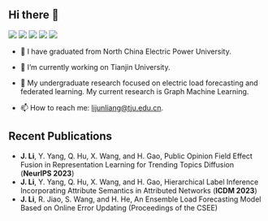## Hi there 👋
[![](https://img.shields.io/badge/CSDN-%40Cyril__KI-yellowgreen)](https://blog.csdn.net/Cyril_KI) [![](https://img.shields.io/badge/%E5%85%AC%E4%BC%97%E5%8F%B7-%40KI%E7%9A%84%E7%AE%97%E6%B3%95%E6%9D%82%E8%AE%B0-red)](https://img-blog.csdnimg.cn/7f70eb88bb3949ccb33b84feb8a53f10.jpg) <a href="https://stackoverflow.com/users/18517317/ki-ljl"><img src="https://img.shields.io/stackexchange/stackoverflow/r/18517317?logo=StackOverflow&color=important&label=StackOverflow"/></a>
![](https://img.shields.io/github/followers/ki-ljl?style=social) ![](https://img.shields.io/github/stars/ki-ljl?style=social) 

- 🔭 I have graduated from North China Electric Power University.

- 🔭 I’m currently working on Tianjin University.

- 🌱 My undergraduate research focused on electric load forecasting and federated learning. My current research is Graph Machine Learning.

- 📫 How to reach me: lijunliang@tju.edu.cn.

## Recent Publications
- **J. Li**, Y. Yang, Q. Hu, X. Wang, and H. Gao, Public Opinion Field Effect Fusion in Representation Learning for Trending Topics Diffusion (**NeurIPS 2023**)
- **J. Li**, Y. Yang, Q. Hu, X. Wang, and H. Gao, Hierarchical Label Inference Incorporating Attribute Semantics in Attributed Networks (**ICDM 2023**)
- **J. Li**, R. Jiao, S. Wang, and H. He, An Ensemble Load Forecasting Model Based on Online Error Updating (Proceedings of the CSEE)
<!--
## GitHub Stats
<div align="center" dir="auto">
<img align="middle" src="https://github-readme-stats.vercel.app/api?username=ki-ljl&show_icons=true&hide_title=false&include_all_commits=true&count_private=true&theme=merko" height="auto" width="50%"/>
<img align="middle" src="https://github-readme-stats.vercel.app/api/top-langs/?username=ki-ljl&hide_title=false&theme=merko&&layout=compact" height="auto" width="45%"/>
</div>
-->
<!-- 连续提交代码天数记录 -->
<!-- <div align="center" dir="auto">
  <img width="15%" align="middle" src="https://cdn.jsdelivr.net/gh/sun0225SUN/photos/images/202108300310676.png" />
  <img width="60%" align="middle" src="https://github-readme-streak-stats.herokuapp.com/?user=ki-ljl&theme=dark&hide_border=true" />
  <img width="15%" align="middle" src="https://cdn.jsdelivr.net/gh/sun0225SUN/photos/images/202108300312623.png" />
</div> -->

<!--
<div align="center"> <img align="center" src="https://activity-graph.herokuapp.com/graph?username=ki-ljl&theme=xcode" width="100%"/> </div>
<br>
<div align="center"> <img align="center" src="https://github-profile-trophy.vercel.app/?username=ki-ljl" width="100%/></div> 
-->

<!--
## My CSDN Stats
<div align="center"><img align="center" src="https://stats.justsong.cn/api/csdn?id=Cyril_KI&theme=dark" width="90%"></div>
  
## My Skill Sets
<div align="center" dir="auto">  
<img style="margin: 10px" src="https://profilinator.rishav.dev/skills-assets/linux-original.svg" alt="Linux" height="50" />  
<img style="margin: 10px" src="https://profilinator.rishav.dev/skills-assets/git-scm-icon.svg" alt="Git" height="50" />  
<img style="margin: 10px" src="https://profilinator.rishav.dev/skills-assets/tensorflow-icon.svg" alt="TensorFlow" height="50" />  
<img style="margin: 10px" src="https://profilinator.rishav.dev/skills-assets/pytorch-icon.svg" alt="pytorch" height="50" />  
<img style="margin: 10px" src="https://profilinator.rishav.dev/skills-assets/keras.png" alt="Keras" height="50" />  
<img style="margin: 10px" src="https://profilinator.rishav.dev/skills-assets/csharp-original.svg" alt="C#" height="50" />  
<img style="margin: 10px" src="https://profilinator.rishav.dev/skills-assets/dot-net-original-wordmark.svg" alt=".NET" height="50" />  
<img style="margin: 10px" src="https://profilinator.rishav.dev/skills-assets/python-original.svg" alt="Python" height="50" />  
<img style="margin: 10px" src="https://profilinator.rishav.dev/skills-assets/cplusplus-original.svg" alt="C++" height="50" />  
<img style="margin: 10px" src="https://profilinator.rishav.dev/skills-assets/android-original-wordmark.svg" alt="Android" height="50" />  
<img style="margin: 10px" src="https://profilinator.rishav.dev/skills-assets/java-original-wordmark.svg" alt="Java" height="50" />  
</div>
-->
<!--
**ki-ljl/ki-ljl** is a ✨ _special_ ✨ repository because its `README.md` (this file) appears on your GitHub profile.

Here are some ideas to get you started:

- 🔭 I’m currently working on ...
- 🌱 I’m currently learning ...
- 👯 I’m looking to collaborate on ...
- 🤔 I’m looking for help with ...
- 💬 Ask me about ...
- 📫 How to reach me: ...
- 😄 Pronouns: ...
- ⚡ Fun fact: ...
-->
